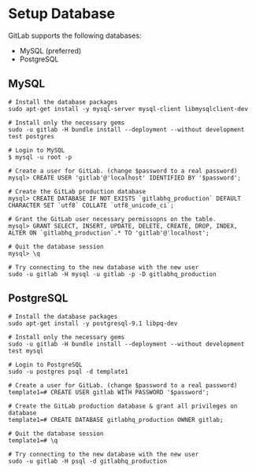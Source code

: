 # Setup Database

GitLab supports the following databases:

* MySQL (preferred)
* PostgreSQL


## MySQL

    # Install the database packages
    sudo apt-get install -y mysql-server mysql-client libmysqlclient-dev

    # Install only the necessary gems
    sudo -u gitlab -H bundle install --deployment --without development test postgres 

    # Login to MySQL
    $ mysql -u root -p

    # Create a user for GitLab. (change $password to a real password)
    mysql> CREATE USER 'gitlab'@'localhost' IDENTIFIED BY '$password';

    # Create the GitLab production database
    mysql> CREATE DATABASE IF NOT EXISTS `gitlabhq_production` DEFAULT CHARACTER SET `utf8` COLLATE `utf8_unicode_ci`;

    # Grant the GitLab user necessary permissopns on the table.
    mysql> GRANT SELECT, INSERT, UPDATE, DELETE, CREATE, DROP, INDEX, ALTER ON `gitlabhq_production`.* TO 'gitlab'@'localhost';

    # Quit the database session
    mysql> \q

    # Try connecting to the new database with the new user
    sudo -u gitlab -H mysql -u gitlab -p -D gitlabhq_production

## PostgreSQL

    # Install the database packages
    sudo apt-get install -y postgresql-9.1 libpq-dev

    # Install only the necessary gems
    sudo -u gitlab -H bundle install --deployment --without development test mysql

    # Login to PostgreSQL
    sudo -u postgres psql -d template1

    # Create a user for GitLab. (change $password to a real password)
    template1=# CREATE USER gitlab WITH PASSWORD '$password';

    # Create the GitLab production database & grant all privileges on database
    template1=# CREATE DATABASE gitlabhq_production OWNER gitlab;

    # Quit the database session
    template1=# \q

    # Try connecting to the new database with the new user
    sudo -u gitlab -H psql -d gitlabhq_production

